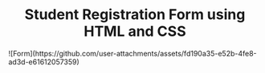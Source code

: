 <h1  style="text-align:center">Student Registration Form using HTML and CSS</h1>
![Form](https://github.com/user-attachments/assets/fd190a35-e52b-4fe8-ad3d-e61612057359)
